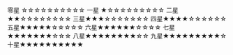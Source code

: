 零星 ☆☆☆☆☆☆☆☆☆☆
一星 ★☆☆☆☆☆☆☆☆☆
二星★★☆☆☆☆☆☆☆☆
三星★★★☆☆☆☆☆☆☆
四星★★★★☆☆☆☆☆☆
五星★★★★★☆☆☆☆☆
六星★★★★★★☆☆☆☆
七星★★★★★★★☆☆☆
八星★★★★★★★★☆☆
九星★★★★★★★★★☆
十星★★★★★★★★★★







